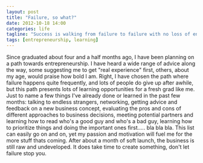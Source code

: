 ```yaml
---
layout: post
title: "Failure, so what?"
date: 2012-10-18 14:00
categories: life
tagline: "Success is walking from failure to failure with no loss of enthusiasm. -Winston Churchill"
tags: [entrepreneurship, learning]
---
```


Since graduated about four and a half months ago, I have been planning on a path towards entrepreneurship. I have heard a wide range of advice along the way, some suggesting me to get "real experience" first, others, about my age, would praise how bold I am. Right, I have chosen the path where failure happens quite frequently, and lots of people do give up after awhile, but this path presents lots of learning opportunities for a fresh grad like me. Just to name a few things I've already done or learned in the past few months: talking to endless strangers, networking, getting advice and feedback on a new business concept, evaluating the pros and cons of different approaches to business decisions, meeting potential partners and learning how to read who's a good guy and who's a bad guy, learning how to prioritize things and doing the important ones first..... bla bla bla. This list can easily go on and on, yet my passion and motivation will fuel me for the more stuff thats coming. After about a month of soft launch, the business is still raw and undeveloped. It does take time to create something, don't let failure stop you.